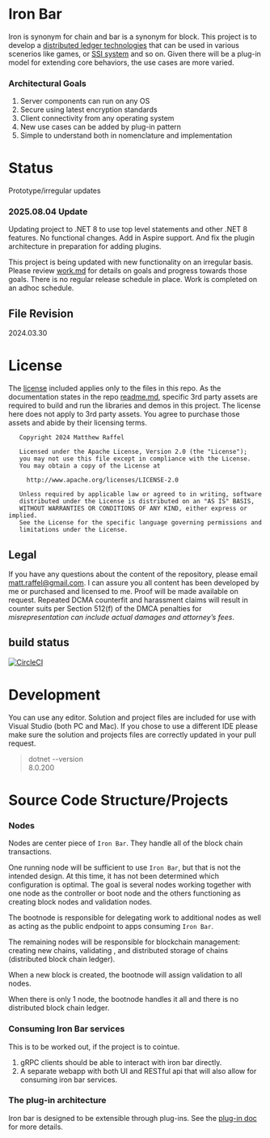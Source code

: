 # Iron Bar

Iron is synonym for chain and bar is a synonym for block.  This project
is to develop a [distributed ledger technologies](https://www.investopedia.com/terms/d/distributed-ledger-technology-dlt.asp) that can be used in various scenerios
like games, or [SSI system](https://sovrin.org/faq/what-is-self-sovereign-identity/) and so on.  Given there will be a plug-in model for extending core behaviors, 
the use cases are more varied.

### Architectural Goals
1. Server components can run on any OS
2. Secure using latest encryption standards
3. Client connectivity from any operating system
4. New use cases can be added by plug-in pattern
5. Simple to understand both in nomenclature and implementation

# Status
Prototype/irregular updates

### 2025.08.04 Update
Updating project to .NET 8 to use top level statements and other .NET 8 features.  No functional changes.  Add in Aspire
support.  And fix the plugin architecture in preparation for adding plugins.

This project is being updated with new functionality on an irregular basis.  Please review [work.md](https://github.com/tatmanblue/ironbar/blob/master/docs/WORK.md) 
for details on goals and progress towards those goals.  There is no regular release schedule in place.  Work is completed on an adhoc schedule.

## File Revision
2024.03.30


# License
The [license](LICENSE.md) included applies only to the files in this repo.   As the documentation states in the repo [readme.md](README.md), specific 3rd party assets are required to build and run
the libraries and demos in this project.  The license here does not apply to 3rd party assets. You agree to purchase those assets and abide by their licensing terms. 

```
   Copyright 2024 Matthew Raffel 

   Licensed under the Apache License, Version 2.0 (the "License");
   you may not use this file except in compliance with the License.
   You may obtain a copy of the License at

     http://www.apache.org/licenses/LICENSE-2.0

   Unless required by applicable law or agreed to in writing, software
   distributed under the License is distributed on an "AS IS" BASIS,
   WITHOUT WARRANTIES OR CONDITIONS OF ANY KIND, either express or implied.
   See the License for the specific language governing permissions and
   limitations under the License.
```

## Legal
If you have any questions about the content of the repository, please email [matt.raffel@gmail.com](mailto:matt.raffel@gmail.com). I can assure you all content has been developed by me or purchased and licensed to me. Proof will be made available on request. Repeated DCMA counterfit and harassment claims will result in counter suits per Section 512(f) of the DMCA penalties for _misrepresentation can include actual damages and attorney’s fees_.


## build status
[![CircleCI](https://circleci.com/gh/circleci/circleci-docs.svg?style=shield)](https://app.circleci.com/pipelines/circleci/6jcGFZ8866N3tDJ2DZL5q9/R4Wms16RDc8pLMdjPv3P8w)

# Development
You can use any editor.  Solution and project files are included for use with
Visual Studio (both PC and Mac).  If you chose to use a different IDE please
make sure the solution and projects files are correctly updated in your pull request.

> dotnet --version  
> 8.0.200

# Source Code Structure/Projects

### Nodes
Nodes are center piece of `Iron Bar`.  They handle all of the block chain transactions.

One running node will be sufficient to use `Iron Bar`, but that is not the intended design.  At this time, it has not 
been determined which configuration is optimal.  The goal is several nodes working together with one node
as the controller or boot node and the others functioning as creating block nodes and validation nodes.

The bootnode is responsible for delegating work to additional nodes as well as acting as the public endpoint to apps consuming `Iron Bar`.

The remaining nodes will be responsible for blockchain management:  creating new chains, validating , and distributed storage of chains (distributed block chain ledger).

When a new block is created, the bootnode will assign validation to all nodes.   

When there is only 1 node, the bootnode handles it all and there is no distributed block chain ledger.

### Consuming Iron Bar services

This is to be worked out, if the project is to cointue.  

1. gRPC clients should be able to interact with iron bar directly.  
2. A separate webapp with both UI and RESTful api that will also allow for consuming iron bar services.


### The plug-in architecture
Iron bar is designed to be extensible through plug-ins.  See the [plug-in doc](https://github.com/tatmanblue/ironbar/blob/master/docs/PLUGINS.md) for
more details.  

